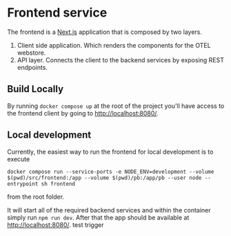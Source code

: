 # Frontend service

The frontend is a [Next.js](https://nextjs.org/) application that is composed
by two layers.

1. Client side application. Which renders the components for the OTEL webstore.
2. API layer. Connects the client to the backend services by exposing REST endpoints.

## Build Locally

By running `docker compose up` at the root of the project you'll have access to the
frontend client by going to <http://localhost:8080/>.

## Local development

Currently, the easiest way to run the frontend for local development is to execute

```shell
docker compose run --service-ports -e NODE_ENV=development --volume $(pwd)/src/frontend:/app --volume $(pwd)/pb:/app/pb --user node --entrypoint sh frontend
```

from the root folder.

It will start all of the required backend services
and within the container simply run `npm run dev`.
After that the app should be available at <http://localhost:8080/>.
test trigger
